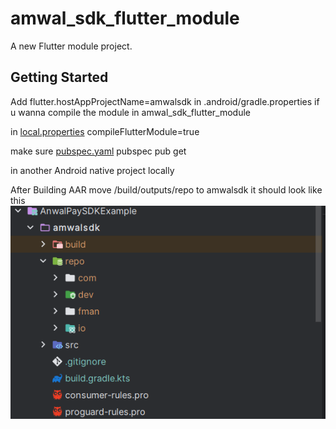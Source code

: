 # amwal_sdk_flutter_module

A new Flutter module project.

## Getting Started

Add 
flutter.hostAppProjectName=amwalsdk
in .android/gradle.properties if u wanna compile the module in amwal_sdk_flutter_module

in [local.properties](../AnwalPaySDKNativeExample/local.properties)
compileFlutterModule=true

make sure [pubspec.yaml](pubspec.yaml) pubspec pub get

in another Android native project locally 


After Building AAR move /build/outputs/repo to amwalsdk
it should look like this 
![img.png](img.png)
